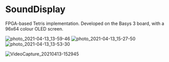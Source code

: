 # SoundDisplay

FPGA-based Tetris implementation. Developed on the Basys 3 board, with a 96x64 colour OLED screen.

![photo_2021-04-13_13-59-46](https://user-images.githubusercontent.com/62279011/114513574-e9edaa00-9c6c-11eb-9f81-e5d6b0c4778e.jpg) ![photo_2021-04-13_15-27-50](https://user-images.githubusercontent.com/62279011/114513582-ec500400-9c6c-11eb-9ee0-a0004d4be1b8.jpg) ![photo_2021-04-13_13-53-30](https://user-images.githubusercontent.com/62279011/114513590-ee19c780-9c6c-11eb-843a-ba5edb104aa6.jpg)

![VideoCapture_20210413-152945](https://user-images.githubusercontent.com/62279011/114515031-7f3d6e00-9c6e-11eb-92f2-fc4dd41e3eb2.jpg)
